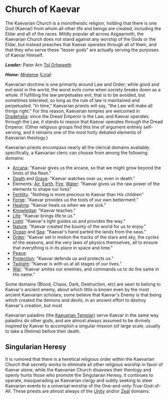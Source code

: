 # Church of Kaevar
The Kaevarian Church is a monotheistic religion, holding that there is one God (Kaevar) from whom all other life and beings are created, including the Eldar and all of the races. Mildly popular all across Azgaarnoth, the Kaevarian Church does not stand against any worship of the Gods or the Eldar, but instead preaches that Kaevar operates through all of them, and that they who serve these "lesser gods" are actually serving the purposes of Kaevar Himself.

***Leader:*** Pater Arn [Tol Orheweth](../People/TolOrheweth.md)

***Home:*** [Migleme](../Cities/Migleme.md) ([Liria](../Nations/Liria.md))

Kaevarian doctrine is one primarily around Law and Order; while good and evil exist in the world, the worst evils come when society breaks down as a whole. If fulfilling the law perpetuates evil, that is to be avoided, but sometimes tolerated, so long as the rule of law is maintained and perpetuated. "In time," Kaevarian priests will say, "the Law will make all things right." For this reason, Kaevarian temples are welcomed in [Dradehalia](../Nations/Dradehalia.md): since the Dread Emperor is the Law, and Kaevar operates through the Law, it stands to reason that Kaevar operates through the Dread Emperor. (Other religious groups find this line of argument entirely self-serving, and it remains one of the most hotly debated elements of Kaevarian theology.)

Kaevarian priests encompass nearly all the clerical domains available; specifically, a Kaevarian cleric can choose from among the following domains:

* [Arcana](../Classes/Cleric/Arcana.md): "Kaevar gives us the arcane, so that we might grow beyond the limits of the flesh."
* [Death](../Classes/Cleric/Death.md) and [Grave](../Classes/Cleric/Grave.md): "Kaevar watches over us, even in death."
* Elements: [Air](../Classes/Cleric/Air.md), [Earth](../Classes/Cleric/Earth.md), [Fire](../Classes/Cleric/Fire.md), [Water](../Classes/Cleric/Water.md): "Kaevar gives us the raw power of the elements to shape our lives"
* [Fertility](../Classes/Cleric/Fertility.md): "Nothing is more precious to Kaevar than His children"
* [Forge](../Classes/Cleric/Forge.md): "Kaevar provides us the tools of our own betterment."
* [Healing](../Classes/Cleric/Healing.md): "Kaevar heals us when we are sick."
* [Knowledge](../Classes/Cleric/Knowledge.md): "Kaevar teaches."
* [Life](../Classes/Cleric/Life.md): "Kaevar brings life to us."
* [Light](../Classes/Cleric/Light.md): "Kaevar's light guides us and provides the way."
* [Nature](../Classes/Cleric/Nature.md): "Kaevar created the bounty of the world for us to enjoy."
* [Ocean](../Classes/Cleric/Ocean.md) and [Sea](../Classes/Cleric/Sea.md): "Kaevar's hand parted the lands from the seas."
* [Order](../Classes/Cleric/Order.md): "Kaevar set in motion the tracks of the stars and sky, the cycles of the seasons, and the very laws of physics themselves, all to ensure that everything is in its place in space and time."
* [Peace](../Classes/Cleric/Peace.md): 
* [Protection](../Classes/Cleric/Protection.md): "Kaevar defends us and protects us."
* [Twilight](../Classes/Cleric/Twilight.md): "Kaevar is with us at all stages of our lives."
* [War](../Classes/Cleric/War.md): "Kaevar smites our enemies, and commands us to do the same in His name."

Some domains (Blood, Chaos, Dark, Destruction, etc) are seen to belong to Kaevar's ancient enemy, about which little is known even by the most ancient Kaevarian scholars; some believe that Kaevar's Enemy is that being which created the demons and devils, in an ancient effort to destroy Kaevar's creation, but most 

Kaevarian paladins (the [Kaevarian Templar](../Organizations/MilitantOrders/KaevarianTemplar.md)) serve Kaevar in the same way paladins do other gods, and are almost always assumed to be divinely inspired by Kaevar to accomplish a singular mission (of large scale, usually to take a lifetime) before their death.

## Singularian Heresy
It is rumored that there is a heretical religious order within the Kaevarian Church that secretly works to eliminate all other religious worship in favor of Kaevar alone; while the Kaevarian Church disavows their theology and openly hunts those who promote the Singularian Heresy, it continues to operate, masquerading as Kaevarian clergy and subtly seeking to steer Kaevarian events to a universal worship of the One-and-only-True-God-of-All. These priests are almost always of the [Unity](../Classes/Cleric/Unity.md) and/or [Zeal](../Classes/Cleric/Zeal.md) domains.

